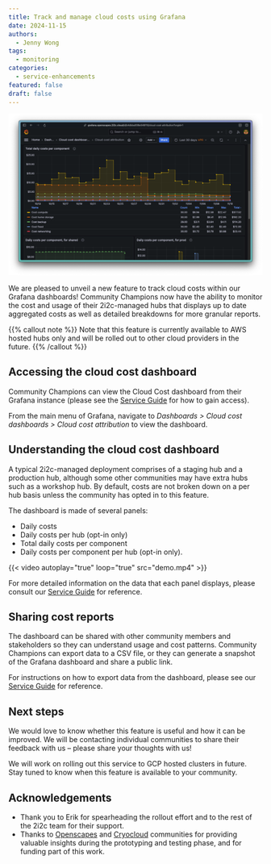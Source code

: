 ```yaml
---
title: Track and manage cloud costs using Grafana
date: 2024-11-15
authors:
  - Jenny Wong
tags:
  - monitoring
categories:
  - service-enhancements
featured: false
draft: false
---
```


![Screenshot of a graph showing total daily costs per component.](featured.png "Grafana dashboard showing cloud costs broken down by compute, storage and other components for the [Openscapes](https://openscapes.org/) hub.")

We are pleased to unveil a new feature to track cloud costs within our Grafana dashboards! Community Champions now have the ability to monitor the cost and usage of their 2i2c-managed hubs that displays up to date aggregated costs as well as detailed breakdowns for more granular reports.

{{% callout note %}}
Note that this feature is currently available to AWS hosted hubs only and will be rolled out to other cloud providers in the future.
{{% /callout %}}

## Accessing the cloud cost dashboard

Community Champions can view the Cloud Cost dashboard from their Grafana instance (please see the [Service Guide](https://docs.2i2c.org/admin/howto/monitoring/grafana-dashboards/#getting-a-grafana-account) for how to gain access).

From the main menu of Grafana, navigate to *Dashboards > Cloud cost dashboards > Cloud cost attribution* to view the dashboard.

## Understanding the cloud cost dashboard

A typical 2i2c-managed deployment comprises of a staging hub and a production hub, although some other communities may have extra hubs such as a workshop hub. By default, costs are not broken down on a per hub basis unless the community has opted in to this feature.

The dashboard is made of several panels:

- Daily costs
- Daily costs per hub (opt-in only)
- Total daily costs per component
- Daily costs per component per hub (opt-in only).

{{< video autoplay="true" loop="true" src="demo.mp4" >}}

For more detailed information on the data that each panel displays, please consult our [Service Guide](https://docs.2i2c.org/admin/howto/monitoring/cost-attribution/#understanding-the-cloud-cost-dashboard) for reference.

## Sharing cost reports

The dashboard can be shared with other community members and stakeholders so they can understand usage and cost patterns. Community Champions can export data to a CSV file, or they can generate a snapshot of the Grafana dashboard and share a public link.

For instructions on how to export data from the dashboard, please see our [Service Guide](https://docs.2i2c.org/admin/howto/monitoring/cost-attribution/#sharing-cost-reports) for reference.

## Next steps

We would love to know whether this feature is useful and how it can be improved. We will be contacting individual communities to share their feedback with us – please share your thoughts with us!

We will work on rolling out this service to GCP hosted clusters in future. Stay tuned to know when this feature is available to your community.

## Acknowledgements

- Thank you to Erik for spearheading the rollout effort and to the rest of the 2i2c team for their support.
- Thanks to [Openscapes](../../../collaborators/openscapes/) and [Cryocloud](../../../collaborators/cryocloud/) communities for providing valuable insights during the prototyping and testing phase, and for funding part of this work.
